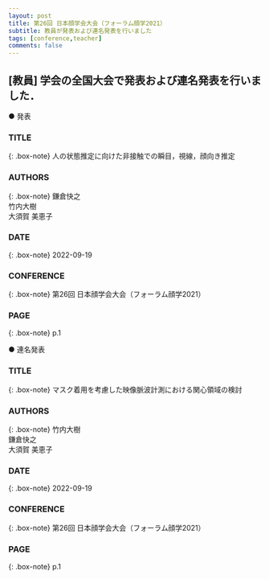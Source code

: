 ```yaml
---
layout: post
title: 第26回 日本顔学会大会（フォーラム顔学2021）
subtitle: 教員が発表および連名発表を行いました
tags: [conference,teacher]
comments: false
---
```

## [教員] 学会の全国大会で発表および連名発表を行いました．

● 発表

### TITLE

{: .box-note}
人の状態推定に向けた非接触での瞬目，視線，顔向き推定

### AUTHORS

{: .box-note}
鎌倉快之<br>
竹内大樹<br>
大須賀 美恵子

### DATE

{: .box-note}
2022-09-19


### CONFERENCE

{: .box-note}
第26回 日本顔学会大会（フォーラム顔学2021）

### PAGE

{: .box-note}
p.1


● 連名発表
### TITLE

{: .box-note}
マスク着用を考慮した映像脈波計測における関心領域の検討

### AUTHORS

{: .box-note}
竹内大樹<br>
鎌倉快之<br>
大須賀 美恵子

### DATE

{: .box-note}
2022-09-19


### CONFERENCE

{: .box-note}
第26回 日本顔学会大会（フォーラム顔学2021）

### PAGE

{: .box-note}
p.1
